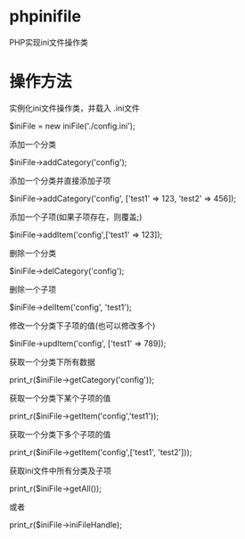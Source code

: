 # phpinifile
PHP实现ini文件操作类
# 操作方法
实例化ini文件操作类，并载入 .ini文件

$iniFile = new iniFile('./config.ini');

添加一个分类

$iniFile->addCategory('config');

添加一个分类并直接添加子项

$iniFile->addCategory('config', ['test1' => 123, 'test2' => 456]);

添加一个子项(如果子项存在，则覆盖;)

$iniFile->addItem('config',['test1' => 123]);

删除一个分类

$iniFile->delCategory('config');

删除一个子项

$iniFile->delItem('config', 'test1');

修改一个分类下子项的值(也可以修改多个)

$iniFile->updItem('config', ['test1' => 789]);

获取一个分类下所有数据

print_r($iniFile->getCategory('config'));

获取一个分类下某个子项的值

print_r($iniFile->getItem('config','test1'));

获取一个分类下多个子项的值

print_r($iniFile->getItem('config',['test1', 'test2']));

获取ini文件中所有分类及子项

print_r($iniFile->getAll());

或者

print_r($iniFile->iniFileHandle);
